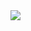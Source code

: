 <img src="https://capsule-render.vercel.app/api?type=shark&color=auto&height=120&section=header&text=Hello%World!&fontSize=70" />
